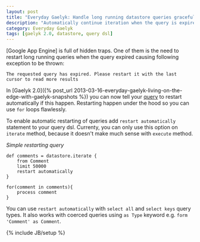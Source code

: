 ```yaml
---
layout: post
title: "Everyday Gaelyk: Handle long running datastore queries gracefully"
description: "Automatically continue iteration when the query is expired"
category: Everyday Gaelyk
tags: [gaelyk 2.0, datastore, query dsl]
---
```

[Google App Engine] is full of hidden traps. One of them is the need to restart long running queries when
the query expired causing following exception to be thrown:

`The requested query has expired. Please restart it with the last cursor to read more results`

In [Gaelyk 2.0]({% post_url 2013-03-16-everyday-gaelyk-living-on-the-edge-with-gaelyk-snapshots %})
you can now tell your [query](http://gaelyk.appspot.com/tutorial/app-engine-shortcuts#query) 
to restart automatically if this happen. Restarting happen under the hood so you can use `for` loops flawlessly.

To enable automatic restarting of queries add `restart automatically` statement to your query dsl.
Currenty, you can only use this option on `iterate` method, because it doesn't make much sense with `execute`
method.

*Simple restarting query*

    def comments = datastore.iterate {
        from Comment
        limit 50000
        restart automatically
    }
    
    for(comment in comments){
        process comment
    }


You can use `restart automatically` with `select all` and `select keys` query types. It also works with
coerced queries using `as Type` keyword e.g. `form 'Comment' as Comment`.


{% include JB/setup %}
